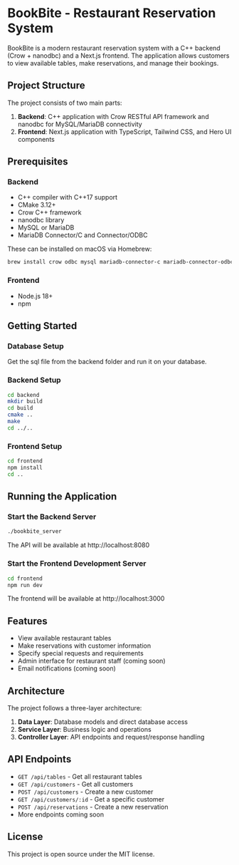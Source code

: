 # BookBite - Restaurant Reservation System

BookBite is a modern restaurant reservation system with a C++ backend (Crow + nanodbc) and a Next.js frontend. The application allows customers to view available tables, make reservations, and manage their bookings.

## Project Structure

The project consists of two main parts:

1. **Backend**: C++ application with Crow RESTful API framework and nanodbc for MySQL/MariaDB connectivity
2. **Frontend**: Next.js application with TypeScript, Tailwind CSS, and Hero UI components

## Prerequisites

### Backend

- C++ compiler with C++17 support
- CMake 3.12+
- Crow C++ framework
- nanodbc library
- MySQL or MariaDB
- MariaDB Connector/C and Connector/ODBC

These can be installed on macOS via Homebrew:

```bash
brew install crow odbc mysql mariadb-connector-c mariadb-connector-odbc
```

### Frontend

- Node.js 18+
- npm

## Getting Started

### Database Setup

Get the sql file from the backend folder and run it on your database.

### Backend Setup

```bash
cd backend
mkdir build
cd build
cmake ..
make 
cd ../..
```

### Frontend Setup

```bash
cd frontend
npm install
cd ..
```

## Running the Application

### Start the Backend Server

```bash
./bookbite_server
```

The API will be available at http://localhost:8080

### Start the Frontend Development Server

```bash
cd frontend
npm run dev
```

The frontend will be available at http://localhost:3000

## Features

- View available restaurant tables
- Make reservations with customer information
- Specify special requests and requirements
- Admin interface for restaurant staff (coming soon)
- Email notifications (coming soon)

## Architecture

The project follows a three-layer architecture:

1. **Data Layer**: Database models and direct database access
2. **Service Layer**: Business logic and operations
3. **Controller Layer**: API endpoints and request/response handling

## API Endpoints

- `GET /api/tables` - Get all restaurant tables
- `GET /api/customers` - Get all customers
- `POST /api/customers` - Create a new customer
- `GET /api/customers/:id` - Get a specific customer
- `POST /api/reservations` - Create a new reservation
- More endpoints coming soon

## License

This project is open source under the MIT license. 